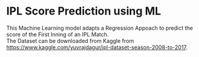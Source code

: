 
# IPL  Score Prediction using ML


This Machine Learning model adapts a Regression Appoach to predict the score of the First Inning of an IPL Match.<br/>
The Dataset can be downloaded from Kaggle from
https://www.kaggle.com/yuvrajdagur/ipl-dataset-season-2008-to-2017.
